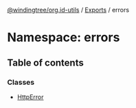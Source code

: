 [@windingtree/org.id-utils](../docs/modules.md) / [Exports](../modules.md) / errors

# Namespace: errors

## Table of contents

### Classes

- [HttpError](../classes/errors.httperror.md)
